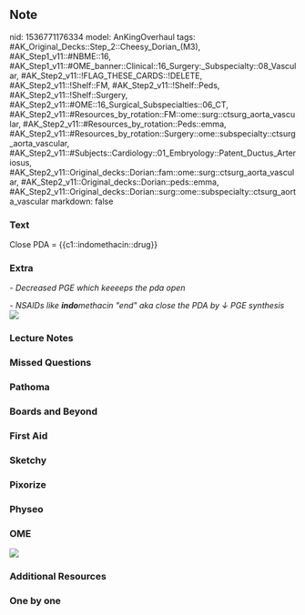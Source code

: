 ## Note
nid: 1536771176334
model: AnKingOverhaul
tags: #AK_Original_Decks::Step_2::Cheesy_Dorian_(M3), #AK_Step1_v11::#NBME::16, #AK_Step1_v11::#OME_banner::Clinical::16_Surgery:_Subspecialty::08_Vascular, #AK_Step2_v11::!FLAG_THESE_CARDS::!DELETE, #AK_Step2_v11::!Shelf::FM, #AK_Step2_v11::!Shelf::Peds, #AK_Step2_v11::!Shelf::Surgery, #AK_Step2_v11::#OME::16_Surgical_Subspecialties::06_CT, #AK_Step2_v11::#Resources_by_rotation::FM::ome::surg::ctsurg_aorta_vascular, #AK_Step2_v11::#Resources_by_rotation::Peds::emma, #AK_Step2_v11::#Resources_by_rotation::Surgery::ome::subspecialty::ctsurg_aorta_vascular, #AK_Step2_v11::#Subjects::Cardiology::01_Embryology::Patent_Ductus_Arteriosus, #AK_Step2_v11::Original_decks::Dorian::fam::ome::surg::ctsurg_aorta_vascular, #AK_Step2_v11::Original_decks::Dorian::peds::emma, #AK_Step2_v11::Original_decks::Dorian::surg::ome::subspecialty::ctsurg_aorta_vascular
markdown: false

### Text
Close PDA = {{c1::indomethacin::drug}}

### Extra
<i>- Decreased PGE which keeeeps the pda open</i>
<div>
  <i>- NSAIDs like <b>indo</b>methacin "end" aka close the PDA by ↓
  PGE synthesis</i>
</div>
<div>
  <div>
    <i><img src="paste-1513404741189633.jpg"></i>
  </div>
</div>

### Lecture Notes


### Missed Questions


### Pathoma


### Boards and Beyond


### First Aid


### Sketchy


### Pixorize


### Physeo


### OME
<div class="ome-widget">
  <a href=
  "https://onlinemeded.org/spa/surgery-subspecialty/vascular/acquire?ref=anki">
  <img src="_OME_AnkiFlashcards_Lesson_6.png"></a>
</div>

### Additional Resources


### One by one


